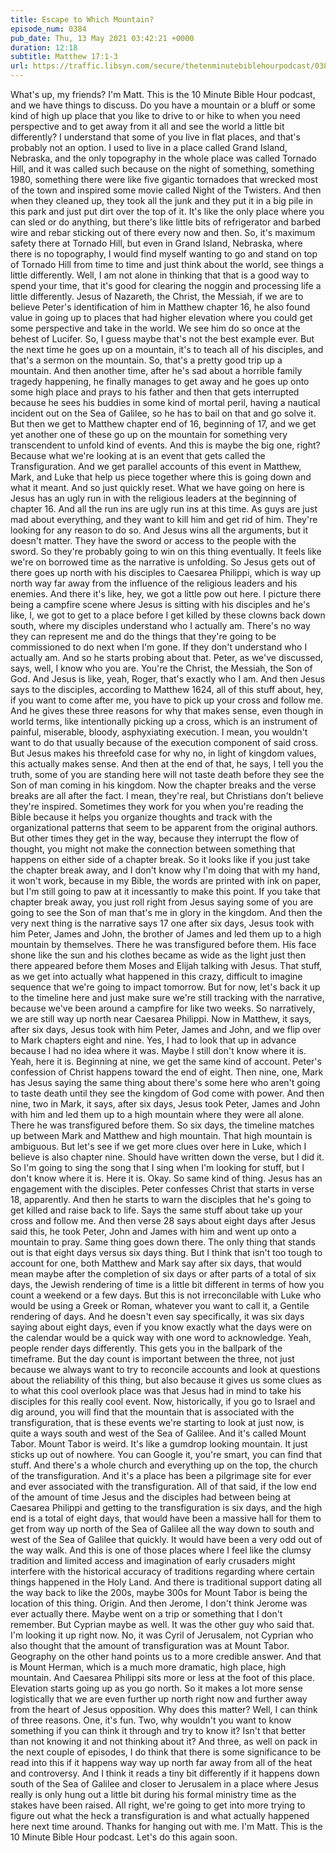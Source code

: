 ```yaml
---
title: Escape to Which Mountain?
episode_num: 0384
pub_date: Thu, 13 May 2021 03:42:21 +0000
duration: 12:18
subtitle: Matthew 17:1-3
url: https://traffic.libsyn.com/secure/thetenminutebiblehourpodcast/0384_-_Escape_to_Which_Mountain.mp3
---
```


 What's up, my friends? I'm Matt. This is the 10 Minute Bible Hour podcast, and we have things to discuss. Do you have a mountain or a bluff or some kind of high up place that you like to drive to or hike to when you need perspective and to get away from it all and see the world a little bit differently? I understand that some of you live in flat places, and that's probably not an option. I used to live in a place called Grand Island, Nebraska, and the only topography in the whole place was called Tornado Hill, and it was called such because on the night of something, something 1980, something there were like five gigantic tornadoes that wrecked most of the town and inspired some movie called Night of the Twisters. And then when they cleaned up, they took all the junk and they put it in a big pile in this park and just put dirt over the top of it. It's like the only place where you can sled or do anything, but there's like little bits of refrigerator and barbed wire and rebar sticking out of there every now and then. So, it's maximum safety there at Tornado Hill, but even in Grand Island, Nebraska, where there is no topography, I would find myself wanting to go and stand on top of Tornado Hill from time to time and just think about the world, see things a little differently. Well, I am not alone in thinking that that is a good way to spend your time, that it's good for clearing the noggin and processing life a little differently. Jesus of Nazareth, the Christ, the Messiah, if we are to believe Peter's identification of him in Matthew chapter 16, he also found value in going up to places that had higher elevation where you could get some perspective and take in the world. We see him do so once at the behest of Lucifer. So, I guess maybe that's not the best example ever. But the next time he goes up on a mountain, it's to teach all of his disciples, and that's a sermon on the mountain. So, that's a pretty good trip up a mountain. And then another time, after he's sad about a horrible family tragedy happening, he finally manages to get away and he goes up onto some high place and prays to his father and then that gets interrupted because he sees his buddies in some kind of mortal peril, having a nautical incident out on the Sea of Galilee, so he has to bail on that and go solve it. But then we get to Matthew chapter end of 16, beginning of 17, and we get yet another one of these go up on the mountain for something very transcendent to unfold kind of events. And this is maybe the big one, right? Because what we're looking at is an event that gets called the Transfiguration. And we get parallel accounts of this event in Matthew, Mark, and Luke that help us piece together where this is going down and what it meant. And so just quickly reset. What we have going on here is Jesus has an ugly run in with the religious leaders at the beginning of chapter 16. And all the run ins are ugly run ins at this time. As guys are just mad about everything, and they want to kill him and get rid of him. They're looking for any reason to do so. And Jesus wins all the arguments, but it doesn't matter. They have the sword or access to the people with the sword. So they're probably going to win on this thing eventually. It feels like we're on borrowed time as the narrative is unfolding. So Jesus gets out of there goes up north with his disciples to Caesarea Philippi, which is way up north way far away from the influence of the religious leaders and his enemies. And there it's like, hey, we got a little pow out here. I picture there being a campfire scene where Jesus is sitting with his disciples and he's like, I, we got to get to a place before I get killed by these clowns back down south, where my disciples understand who I actually am. There's no way they can represent me and do the things that they're going to be commissioned to do next when I'm gone. If they don't understand who I actually am. And so he starts probing about that. Peter, as we've discussed, says, well, I know who you are. You're the Christ, the Messiah, the Son of God. And Jesus is like, yeah, Roger, that's exactly who I am. And then Jesus says to the disciples, according to Matthew 1624, all of this stuff about, hey, if you want to come after me, you have to pick up your cross and follow me. And he gives these three reasons for why that makes sense, even though in world terms, like intentionally picking up a cross, which is an instrument of painful, miserable, bloody, asphyxiating execution. I mean, you wouldn't want to do that usually because of the execution component of said cross. But Jesus makes his threefold case for why no, in light of kingdom values, this actually makes sense. And then at the end of that, he says, I tell you the truth, some of you are standing here will not taste death before they see the Son of man coming in his kingdom. Now the chapter breaks and the verse breaks are all after the fact. I mean, they're real, but Christians don't believe they're inspired. Sometimes they work for you when you're reading the Bible because it helps you organize thoughts and track with the organizational patterns that seem to be apparent from the original authors. But other times they get in the way, because they interrupt the flow of thought, you might not make the connection between something that happens on either side of a chapter break. So it looks like if you just take the chapter break away, and I don't know why I'm doing that with my hand, it won't work, because in my Bible, the words are printed with ink on paper, but I'm still going to paw at it incessantly to make this point. If you take that chapter break away, you just roll right from Jesus saying some of you are going to see the Son of man that's me in glory in the kingdom. And then the very next thing is the narrative says 17 one after six days, Jesus took with him Peter, James and John, the brother of James and led them up to a high mountain by themselves. There he was transfigured before them. His face shone like the sun and his clothes became as wide as the light just then there appeared before them Moses and Elijah talking with Jesus. That stuff, as we get into actually what happened in this crazy, difficult to imagine sequence that we're going to impact tomorrow. But for now, let's back it up to the timeline here and just make sure we're still tracking with the narrative, because we've been around a campfire for like two weeks. So narratively, we are still way up north near Caesarea Philippi. Now in Matthew, it says, after six days, Jesus took with him Peter, James and John, and we flip over to Mark chapters eight and nine. Yes, I had to look that up in advance because I had no idea where it was. Maybe I still don't know where it is. Yeah, here it is. Beginning at nine, we get the same kind of account. Peter's confession of Christ happens toward the end of eight. Then nine, one, Mark has Jesus saying the same thing about there's some here who aren't going to taste death until they see the kingdom of God come with power. And then nine, two in Mark, it says, after six days, Jesus took Peter, James and John with him and led them up to a high mountain where they were all alone. There he was transfigured before them. So six days, the timeline matches up between Mark and Matthew and high mountain. That high mountain is ambiguous. But let's see if we get more clues over here in Luke, which I believe is also chapter nine. Should have written down the verse, but I did it. So I'm going to sing the song that I sing when I'm looking for stuff, but I don't know where it is. Here it is. Okay. So same kind of thing. Jesus has an engagement with the disciples. Peter confesses Christ that starts in verse 18, apparently. And then he starts to warn the disciples that he's going to get killed and raise back to life. Says the same stuff about take up your cross and follow me. And then verse 28 says about eight days after Jesus said this, he took Peter, John and James with him and went up onto a mountain to pray. Same thing goes down there. The only thing that stands out is that eight days versus six days thing. But I think that isn't too tough to account for one, both Matthew and Mark say after six days, that would mean maybe after the completion of six days or after parts of a total of six days, the Jewish rendering of time is a little bit different in terms of how you count a weekend or a few days. But this is not irreconcilable with Luke who would be using a Greek or Roman, whatever you want to call it, a Gentile rendering of days. And he doesn't even say specifically, it was six days saying about eight days, even if you know exactly what the days were on the calendar would be a quick way with one word to acknowledge. Yeah, people render days differently. This gets you in the ballpark of the timeframe. But the day count is important between the three, not just because we always want to try to reconcile accounts and look at questions about the reliability of this thing, but also because it gives us some clues as to what this cool overlook place was that Jesus had in mind to take his disciples for this really cool event. Now, historically, if you go to Israel and dig around, you will find that the mountain that is associated with the transfiguration, that is these events we're starting to look at just now, is quite a ways south and west of the Sea of Galilee. And it's called Mount Tabor. Mount Tabor is weird. It's like a gumdrop looking mountain. It just sticks up out of nowhere. You can Google it, you're smart, you can find that stuff. And there's a whole church and everything up on the top, the church of the transfiguration. And it's a place has been a pilgrimage site for ever and ever associated with the transfiguration. All of that said, if the low end of the amount of time Jesus and the disciples had between being at Caesarea Philippi and getting to the transfiguration is six days, and the high end is a total of eight days, that would have been a massive hall for them to get from way up north of the Sea of Galilee all the way down to south and west of the Sea of Galilee that quickly. It would have been a very odd out of the way walk. And this is one of those places where I feel like the clumsy tradition and limited access and imagination of early crusaders might interfere with the historical accuracy of traditions regarding where certain things happened in the Holy Land. And there is traditional support dating all the way back to like the 200s, maybe 300s for Mount Tabor is being the location of this thing. Origin. And then Jerome, I don't think Jerome was ever actually there. Maybe went on a trip or something that I don't remember. But Cyprian maybe as well. It was the other guy who said that. I'm looking it up right now. No, it was Cyril of Jerusalem, not Cyprian who also thought that the amount of transfiguration was at Mount Tabor. Geography on the other hand points us to a more credible answer. And that is Mount Herman, which is a much more dramatic, high place, high mountain. And Caesarea Philippi sits more or less at the foot of this place. Elevation starts going up as you go north. So it makes a lot more sense logistically that we are even further up north right now and further away from the heart of Jesus opposition. Why does this matter? Well, I can think of three reasons. One, it's fun. Two, why wouldn't you want to know something if you can think it through and try to know it? Isn't that better than not knowing it and not thinking about it? And three, as well on pack in the next couple of episodes, I do think that there is some significance to be read into this if it happens way way up north far away from all of the heat and controversy. And I think it reads a tiny bit differently if it happens down south of the Sea of Galilee and closer to Jerusalem in a place where Jesus really is only hung out a little bit during his formal ministry time as the stakes have been raised. All right, we're going to get into more trying to figure out what the heck a transfiguration is and what actually happened here next time around. Thanks for hanging out with me. I'm Matt. This is the 10 Minute Bible Hour podcast. Let's do this again soon.